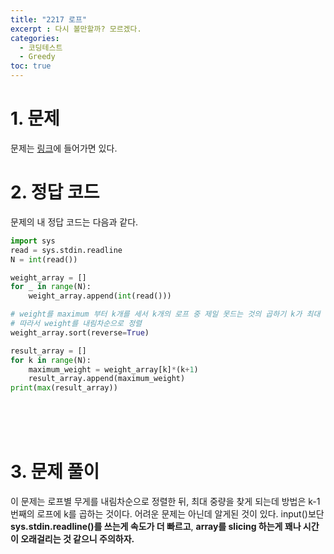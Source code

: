 ```yaml
---
title: "2217 로프"
excerpt : 다시 볼만할까? 모르겠다. 
categories:
  - 코딩테스트
  - Greedy
toc: true
---
```


# 1. 문제
문제는 [링크](https://www.acmicpc.net/problem/2217)에 들어가면 있다.

# 2. 정답 코드

문제의 내 정답 코드는 다음과 같다.

```python
import sys
read = sys.stdin.readline
N = int(read())

weight_array = []
for _ in range(N):
    weight_array.append(int(read()))

# weight를 maximum 부터 k개를 세서 k개의 로프 중 제일 못드는 것의 곱하기 k가 최대 출력 무게이다.
# 따라서 weight를 내림차순으로 정렬
weight_array.sort(reverse=True)

result_array = []
for k in range(N):
    maximum_weight = weight_array[k]*(k+1)
    result_array.append(maximum_weight)
print(max(result_array))
```

<br/><br/><br/>

# 3. 문제 풀이

이 문제는 로프별 무게를 내림차순으로 정렬한 뒤, 최대 중량을 찾게 되는데 방법은 k-1 번째의 로프에 k를 곱하는 것이다.
어려운 문제는 아닌데 알게된 것이 있다. input()보단 **sys.stdin.readline()를 쓰는게 속도가 더 빠르고**, 
**array를 slicing 하는게 꽤나 시간이 오래걸리는 것 같으니 주의하자.**